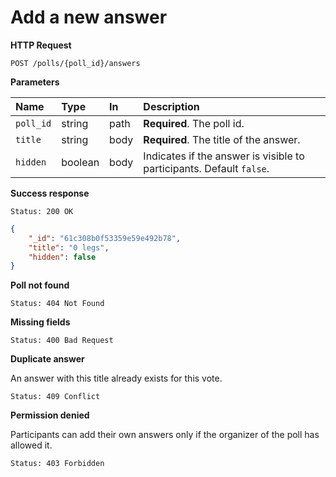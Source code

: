 # Add a new answer

**HTTP Request**

`POST /polls/{poll_id}/answers`

**Parameters**

| Name   | Type   | In   | Description                          |
| :----- | :----- | :--- | :----------------------------------- |
| `poll_id` | string | path | **Required**. The poll id. |
| `title` | string | body | **Required**. The title of the answer. |
| `hidden` | boolean | body | Indicates if the answer is visible to participants. Default `false`. |

**Success response**

```
Status: 200 OK
```

```json
{
    "_id": "61c308b0f53359e59e492b78",
    "title": "0 legs",
    "hidden": false
}
```

**Poll not found**

```
Status: 404 Not Found
```

**Missing fields**

```
Status: 400 Bad Request
```

**Duplicate answer**

An answer with this title already exists for this vote.

```
Status: 409 Conflict
```

**Permission denied**

Participants can add their own answers only if the organizer of the poll has allowed it.

```
Status: 403 Forbidden
```
